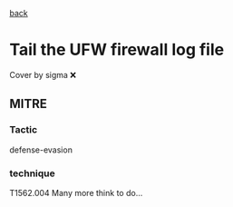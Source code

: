 [back](../index.md)
# Tail the UFW firewall log file
Cover by sigma :x: 
## MITRE
### Tactic
defense-evasion
### technique
T1562.004
Many more think to do...